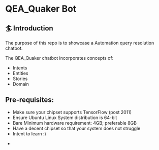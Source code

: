# QEA_Quaker Bot

## :surfer: Introduction
The purpose of this repo is to showcase a Automation query resolution chatbot.

The QEA_Quaker chatbot  incorporates concepts of:

- Intents
- Entities
- Stories
- Domain



## Pre-requisites:
* Make sure your chipset supports TensorFlow (post 2011)
* Ensure Ubuntu Linux System distribution is 64-bit
* Bare Minimum hardware requirement: 4GB; preferable 8GB
* Have a decent chipset so that your system does not struggle
* Intent to learn :)

- 
